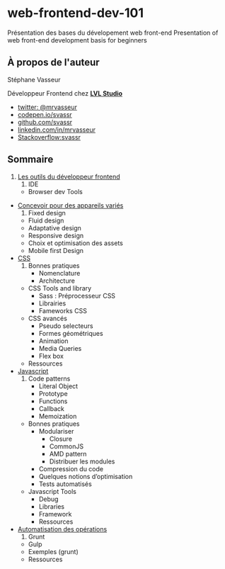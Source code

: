 # web-frontend-dev-101

Présentation des bases du dévelopement web front-end
Presentation of web front-end development basis for beginners

## À propos de l'auteur

Stéphane Vasseur 

Développeur Frontend chez **[LVL Studio](http://lvlstudio.com)**


<ul id="social-network">
<li><a rel="me" class="twitter" href="https://twitter.com/mrvasseur" target="blank">twitter: @mrvasseur</a></li>
<li><a rel="me" class="codepen" href="http://codepen.io/svassr" target="blank">codepen.io/svassr</a></li>
<li><a rel="me" class="github" href="https://github.com/svassr?tab=activity" target="blank">github.com/svassr</a></li>
<li><a rel="me" class="linkedin" href="http://www.linkedin.com/in/mrvasseur" linkindex="42" set="yes" target="blank">linkedin.com/in/mrvasseur</a></li>
<li><a rel="me" class="stackoverflow" href="http://stackoverflow.com/users/1157322/svassr" target="blank">Stackoverflow:svassr</a></li>

</ul>

## Sommaire
1. [Les outils du développeur frontend](./doc/outils-dev-fronend.md)
	1. IDE
	* Browser dev Tools
* [Concevoir pour des appareils variés](./doc/multi-support.md)
	1. Fixed design
	* Fluid design
	* Adaptative design
	* Responsive design
	* Choix et optimisation des assets
	* Mobile first Design
* [CSS](./doc/CSS.md)
	1. Bonnes pratiques
		* Nomenclature
		* Architecture 
	* CSS Tools and library
		* Sass : Préprocesseur CSS
		* Librairies
		* Fameworks CSS
	* CSS avancés
		* Pseudo selecteurs
		* Formes géométriques
		* Animation
		* Media Queries
		* Flex box
	* Ressources
* [Javascript](./doc/Javascript.md)
	1. Code patterns
		* Literal Object
		* Prototype
		* Functions
		* Callback
		* Memoization
	* Bonnes pratiques
		* Modulariser
			* Closure
			* CommonJS
			* AMD pattern
			* Distribuer les modules 
		* Compression du code
		* Quelques notions d’optimisation
		* Tests automatisés
	* Javascript Tools
		* Debug
		* Libraries
		* Framework
		* Ressources
* [Automatisation des opérations](./doc/Automatisation.md)
	1. Grunt
	* Gulp
	* Exemples (grunt)
	* Ressources





